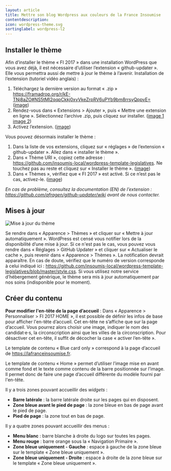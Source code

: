 ```yaml
---
layout: article
title: Mettre son blog Wordpress aux couleurs de la France Insoumise
contentdescription:
icon: wordpress-theme.svg
sortinglabel: wordpress-l2
--- 
```



## Installer le thème

Afin d’installer le thème « FI 2017 » dans une installation WordPress que vous avez déjà, il est nécessaire d’utiliser l’extension « github-updater ». Elle vous permettra aussi de mettre à jour le thème à l’avenir.
Installation de l’extension (tutoriel vidéo anglais) :

1. Téléchargez la dernière version au format « .zip » <https://framadrop.org/r/kE-TNj8aZO#NS5tMI2qqpCkkj0xyVkeZrpRV6uPYb9bm8rrsyQppvE=> ([image](https://framapic.org/JjPGesvqQfcp/YaB6aqLP6j4m.jpg))
2. Rendez-vous dans  « Extensions > Ajouter », puis « Mettre une extension en ligne ». Sélectionnez l’archive .zip, puis cliquez sur installer. ([image 1](https://framapic.org/D2R9bCMWTNTM/SYbuoVxBS5jM.jpg) [image 2](https://framapic.org/9pFQL3W2CLPK/lh8b1J2tRKap.jpg))
3. Activez l’extension. ([image](https://framapic.org/DP57v0lwVJZu/5HZkCkIBDNmb.jpg))

Vous pouvez désormais installer le thème :

1. Dans la liste de vos extensions, cliquez sur « réglages » de l’extension « github-updater ». Allez dans « installer le thème ».
2. Dans « Thème URI », copiez cette adresse : <https://github.com/insoumis-local/wordpress-template-legislatives>. Ne touchez pas au reste et cliquez sur « Installer le thème ». ([image](https://framapic.org/NZm5mXfuCJzV/efI7zFSUOiNR.jpg))
3. Dans « Thèmes », vérifiez que « FI 2017 » est activé. Si ce n’est pas le cas, activez-le. ([image](https://framapic.org/V63snlddvaBT/38mcJY7oLCgy.jpg))

*En cas de problème, consultez la documentation (EN) de l’extension : <https://github.com/afragen/github-updater/wiki> avant de nous contacter.*

## Mises à jour

![Mise à jour du thème](/assets/images/screenshots/majtheme.png)

Se rendre dans « Apparence > Thèmes » et cliquer sur « Mettre à jour automatiquement ». WordPress est censé vous notifier lors de la disponibilité d’une mise à jour. Si ce n'est pas le cas, vous pouvez vous rendre dans « Réglages > GitHub Updater » et cliquer sur « Actualiser le cache », puis revenir dans « Apparence > Thèmes ». La notification devrait apparaître. En cas de doute, vérifiez que le numéro de version corresponde à celui indiqué ici : <https://github.com/insoumis-local/wordpress-template-legislatives/blob/master/style.css>. 
Si vous utilisez notre service d’hébergement générique, le thème sera mis à jour automatiquement par nos soins (indisponible pour le moment).


## Créer du contenu

**Pour modifier l'en-tête de la page d’accueil** : Dans « Apparence > Personnaliser > FI 2017 HOME », il est possible de définir les infos de base pour afficher l'en-tête d’accueil. Cet en-tête ne s’affiche que sur la page d’accueil. Vous pourrez alors choisir une image, indiquer le nom des candidat·e·s, la circonscription ainsi que les villes de la circonscription. Pour désactiver cet en-tête, il suffit de décocher la case « activer l’en-tête ». 

Le template de contenu « Blue card only » correspond à la page d’accueil de <https://lafranceinsoumise.fr>.
 
Le template de contenu « Home » permet d’utiliser l’image mise en avant comme fond et le texte comme contenu de la barre positionnée sur l’image. Il permet donc de faire une page d’accueil différente du modèle fourni par l'en-tête.

Il y a trois zones pouvant accueillir des *widgets* :

- **Barre latérale** : la barre latérale droite sur les pages qui en disposent.
- **Zone bleue avant le pied de page** : la zone bleue en bas de page avant le pied de page.
- **Pied de page** : la zone tout en bas de page.

Il y a quatre zones pouvant accueillir des menus :

- **Menu blanc** : barre blanche à droite du logo sur toutes les pages.
- **Menu rouge** : barre orange sous la « Navigation Primaire ».
- **Zone bleue uniquement - Gauche** : espace à gauche de la zone bleue sur le template « Zone bleue uniquement ».
- **Zone bleue uniquement - Droite** : espace à droite de la zone bleue sur le template « Zone bleue uniquement ».

